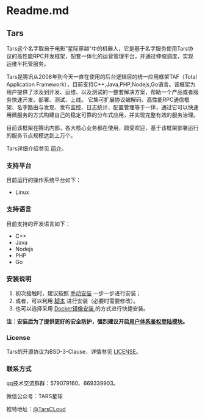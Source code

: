 # Readme.md

## Tars

Tars这个名字取自于电影"星际穿越"中的机器人，它是基于名字服务使用Tars协议的高性能RPC开发框架，配套一体化的运营管理平台，并通过伸缩调度，实现运维半托管服务。

Tars是腾讯从2008年到今天一直在使用的后台逻辑层的统一应用框架TAF（Total Application Framework），目前支持C++,Java,PHP,Nodejs,Go语言。该框架为用户提供了涉及到开发、运维、以及测试的一整套解决方案，帮助一个产品或者服务快速开发、部署、测试、上线。 它集可扩展协议编解码、高性能RPC通信框架、名字路由与发现、发布监控、日志统计、配置管理等于一体，通过它可以快速用微服务的方式构建自己的稳定可靠的分布式应用，并实现完整有效的服务治理。

目前该框架在腾讯内部，各大核心业务都在使用，颇受欢迎，基于该框架部署运行的服务节点规模达到上万个。

Tars详细介绍参见 [简介](rumen/jian-jie.md)。

### 支持平台

目前运行的操作系统平台如下：

* Linux

### 支持语言

目前支持的开发语言如下：

* C++
* Java
* Nodejs
* PHP
* Go

### 安装说明

1. 初次接触时，建议按照 [手动安装](rumen/an-zhuang/shou-dong-an-zhuang.md) 一步一步进行安装；
2. 或者，可以利用 [脚本](rumen/an-zhuang/yi-jian-bu-shu.md) 进行安装（必要时需要修改）。
3. 也可以选择采用 [Docker镜像安装 ](rumen/an-zhuang/docker.md)的方式进行快捷安装。

**注：安装后为了提供更好的安全防护，强烈建议开启[用户体系鉴权登陆模块](https://github.com/TarsCloud/TarsWeb/blob/master/docs/TARS%20%E7%94%A8%E6%88%B7%E4%BD%93%E7%B3%BB%E6%A8%A1%E5%9D%97%2B%E8%B5%84%E6%BA%90%E6%A8%A1%E5%9D%97%E4%BD%BF%E7%94%A8%E6%8C%87%E5%BC%95.md)。**

### License

Tars的开源协议为BSD-3-Clause，详情参见 [LICENSE](license.md)。

### 联系方式

qq技术交流群群：579079160、669339903。

微信公众号：TARS星球

推特地址：[@TarsCLoud](https://twitter.com/TarsCloud)

